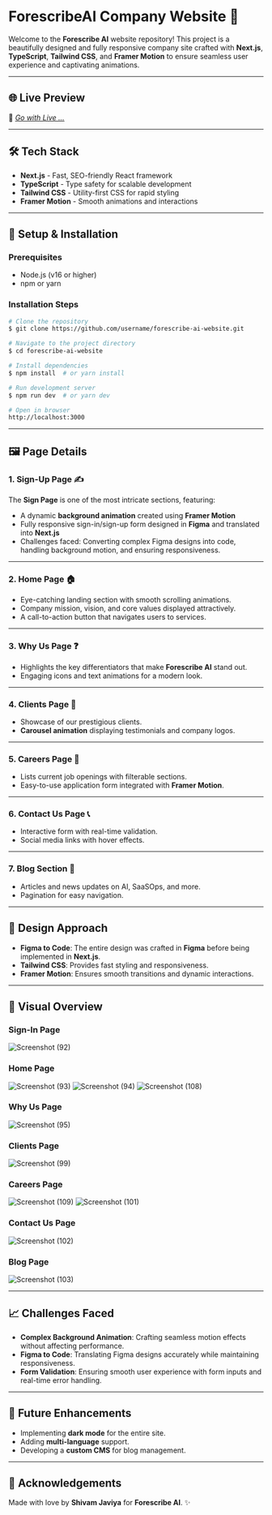 # ForescribeAI Company Website 🚀

Welcome to the **Forescribe AI** website repository! This project is a beautifully designed and fully responsive company site crafted with **Next.js**, **TypeScript**, **Tailwind CSS**, and **Framer Motion** to ensure seamless user experience and captivating animations.

---

## 🌐 Live Preview
🚧 [*Go with Live ...*](https://forescribe-project.vercel.app/login)

---

## 🛠️ Tech Stack

- **Next.js** - Fast, SEO-friendly React framework
- **TypeScript** - Type safety for scalable development
- **Tailwind CSS** - Utility-first CSS for rapid styling
- **Framer Motion** - Smooth animations and interactions

---

## 🔧 Setup & Installation

### Prerequisites
- Node.js (v16 or higher)
- npm or yarn

### Installation Steps
```bash
# Clone the repository
$ git clone https://github.com/username/forescribe-ai-website.git

# Navigate to the project directory
$ cd forescribe-ai-website

# Install dependencies
$ npm install  # or yarn install

# Run development server
$ npm run dev  # or yarn dev

# Open in browser
http://localhost:3000
```

---

## 🖼️ Page Details

### 1. Sign-Up Page ✍️
The **Sign Page** is one of the most intricate sections, featuring:
- A dynamic **background animation** created using **Framer Motion**
- Fully responsive sign-in/sign-up form designed in **Figma** and translated into **Next.js**
- Challenges faced: Converting complex Figma designs into code, handling background motion, and ensuring responsiveness.

---

### 2. Home Page 🏠
- Eye-catching landing section with smooth scrolling animations.
- Company mission, vision, and core values displayed attractively.
- A call-to-action button that navigates users to services.

---

### 3. Why Us Page ❓
- Highlights the key differentiators that make **Forescribe AI** stand out.
- Engaging icons and text animations for a modern look.

---

### 4. Clients Page 👥
- Showcase of our prestigious clients.
- **Carousel animation** displaying testimonials and company logos.

---

### 5. Careers Page 💼
- Lists current job openings with filterable sections.
- Easy-to-use application form integrated with **Framer Motion**.

---

### 6. Contact Us Page 📞
- Interactive form with real-time validation.
- Social media links with hover effects.

---

### 7. Blog Section 📝
- Articles and news updates on AI, SaaSOps, and more.
- Pagination for easy navigation.

---

## 🎨 Design Approach
- **Figma to Code**: The entire design was crafted in **Figma** before being implemented in **Next.js**.
- **Tailwind CSS**: Provides fast styling and responsiveness.
- **Framer Motion**: Ensures smooth transitions and dynamic interactions.

---

## 📸 Visual Overview

### Sign-In Page
![Screenshot (92)](https://github.com/user-attachments/assets/56b5a10d-c37d-4331-ab04-96398fcc93a2)



### Home Page
![Screenshot (93)](https://github.com/user-attachments/assets/f412a873-5d07-40db-95f5-c07e07c83c6c)
![Screenshot (94)](https://github.com/user-attachments/assets/7501991e-8a17-4b1c-8007-9ee2f522839c)
![Screenshot (108)](https://github.com/user-attachments/assets/32a70dc5-d15c-4869-9cd4-eb5a80b6f99d)


### Why Us Page
![Screenshot (95)](https://github.com/user-attachments/assets/5d4a0dbe-1442-4a24-a50f-325b1343b88d)

### Clients Page
![Screenshot (99)](https://github.com/user-attachments/assets/71df329e-0ae2-4d21-b721-6844c828c93d)


### Careers Page
![Screenshot (109)](https://github.com/user-attachments/assets/26952a73-7168-4f5b-a980-3fa166120d11)
![Screenshot (101)](https://github.com/user-attachments/assets/0cd5c197-2782-4931-a0de-034413c42737)



### Contact Us Page
![Screenshot (102)](https://github.com/user-attachments/assets/d9875b64-1fe0-4e54-ba81-020c80b5c92d)


### Blog Page
![Screenshot (103)](https://github.com/user-attachments/assets/45298d0f-abae-473d-b44b-2f103845128d)


---

## 📈 Challenges Faced
- **Complex Background Animation**: Crafting seamless motion effects without affecting performance.
- **Figma to Code**: Translating Figma designs accurately while maintaining responsiveness.
- **Form Validation**: Ensuring smooth user experience with form inputs and real-time error handling.

---

## 🚀 Future Enhancements
- Implementing **dark mode** for the entire site.
- Adding **multi-language** support.
- Developing a **custom CMS** for blog management.

---

## 💜 Acknowledgements
Made with love by **Shivam Javiya** for **Forescribe AI**. ✨
